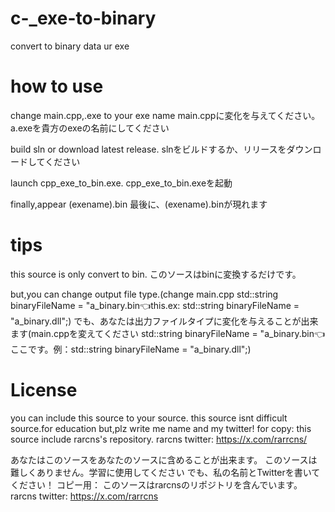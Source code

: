 # c-_exe-to-binary
convert to binary data ur exe

# how to use

change main.cpp,.exe to your exe name
main.cppに変化を与えてください。a.exeを貴方のexeの名前にしてください

build sln or download latest release.
slnをビルドするか、リリースをダウンロードしてください

launch cpp_exe_to_bin.exe.
cpp_exe_to_bin.exeを起動

finally,appear (exename).bin
最後に、(exename).binが現れます

# tips
this source is only convert to bin.
このソースはbinに変換するだけです。

but,you can change output file type.(change main.cpp std::string binaryFileName = "a_binary.bin👈this.ex: std::string binaryFileName = "a_binary.dll";)
でも、あなたは出力ファイルタイプに変化を与えることが出来ます(main.cppを変えてください std::string binaryFileName = "a_binary.bin👈ここです。例：std::string binaryFileName = "a_binary.dll";)

# License
you can include this source to your source.
this source isnt difficult source.for education
but,plz write me name and my twitter!
for copy:
this source include rarcns's repository.
rarcns twitter: https://x.com/rarrcns/

あなたはこのソースをあなたのソースに含めることが出来ます。
このソースは難しくありません。学習に使用してください
でも、私の名前とTwitterを書いてください！
コピー用：
このソースはrarcnsのリポジトリを含んでいます。
rarcns twitter: https://x.com/rarrcns
